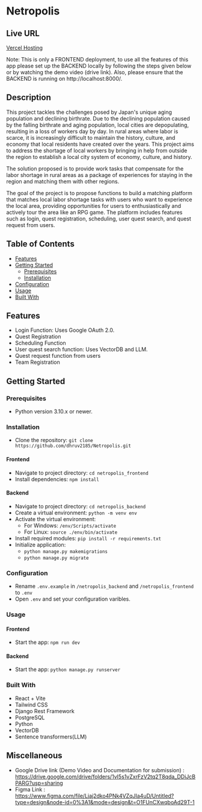 # Netropolis
## Live URL

[Vercel Hosting](https://netropolis-nu.vercel.app/)


Note: This is only a FRONTEND deployment, to use all the features of this app please set up the BACKEND locally by following the steps given below or by watching the demo video (drive link). Also, please ensure that the BACKEND is running on http://localhost:8000/.
## Description

This project tackles the challenges posed by Japan's unique aging population and declining birthrate. Due to the declining population caused by the falling birthrate and aging population, local cities are depopulating, resulting in a loss of workers day by day. In rural areas where labor is scarce, it is increasingly difficult to maintain the history, culture, and economy that local residents have created over the years. This project aims to address the shortage of local workers by bringing in help from outside the region to establish a local city system of economy, culture, and history.

The solution proposed is to provide work tasks that compensate for the labor shortage in rural areas as a package of experiences for staying in the region and matching them with other regions.

The goal of the project is to propose functions to build a matching platform that matches local labor shortage tasks with users who want to experience the local area, providing opportunities for users to enthusiastically and actively tour the area like an RPG game. The platform includes features such as login, quest registration, scheduling, user quest search, and quest request from users.

## Table of Contents

- [Features](#features)
- [Getting Started](#getting-started)
  - [Prerequisites](#prerequisites)
  - [Installation](#installation)
- [Configuration](#configuration)
- [Usage](#usage)
- [Built With](#built-with)

## Features

- Login Function: Uses Google OAuth 2.0.
- Quest Registration
- Scheduling Function
- User quest search function: Uses VectorDB and LLM.
- Quest request function from users
- Team Registration

## Getting Started

### Prerequisites

- Python version 3.10.x or newer.

### Installation

- Clone the repository: `git clone https://github.com/dhruv2185/Netropolis.git`

#### Frontend

- Navigate to project directory: `cd netropolis_frontend`
- Install dependencies: `npm install`

#### Backend

- Navigate to project directory: `cd netropolis_backend`
- Create a virtual environment: `python -m venv env`
- Activate the virtual environment:
  - For Windows: `/env/Scripts/activate`
  - For Linux: `source ./env/bin/activate`
- Install required modules: `pip install -r requirements.txt`
- Initialize application:
  - `python manage.py makemigrations`
  - `python manage.py migrate`

### Configuration

- Rename `.env.example` in `/netropolis_backend` and `/netropolis_frontend` to `.env`
- Open `.env` and set your configuration varibles.

### Usage

#### Frontend

- Start the app: `npm run dev`

#### Backend

- Start the app: `python manage.py runserver`

### Built With

- React + Vite
- Tailwind CSS
- Django Rest Framework
- PostgreSQL
- Python
- VectorDB
- Sentence transformers(LLM)

## Miscellaneous
- Google Drive link (Demo Video and Documentation for submission) : https://drive.google.com/drive/folders/1vI5s1vZxrFzV2tq2T8qda_DDiJcBPARG?usp=sharing
- Figma Link : https://www.figma.com/file/Ljaj2dko4PNk4VZqJIa4uD/Untitled?type=design&node-id=0%3A1&mode=design&t=O1FUnCXwqboAd29T-1
